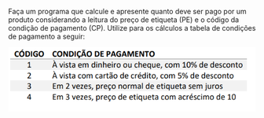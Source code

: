 Faça um programa que calcule e apresente quanto deve ser pago por um produto considerando a
leitura do preço de etiqueta (PE) e o código da condição de pagamento (CP). Utilize para os cálculos a tabela de condições de pagamento a seguir:

![img.png](img.png)